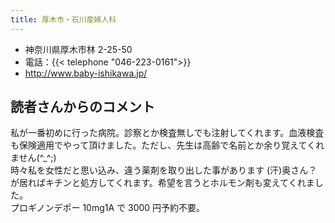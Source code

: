 ```yaml
---
title: 厚木市・石川産婦人科
---
```


- 神奈川県厚木市林 2-25-50
- 電話：{{< telephone "046-223-0161">}}
- <http://www.baby-ishikawa.jp/>

## 読者さんからのコメント

私が一番初めに行った病院。診察とか検査無しでも注射してくれます。血液検査も保険適用でやって頂けました。ただし、先生は高齢で名前とか余り覚えてくれません(^\_^;)  
時々私を女性だと思い込み、違う薬剤を取り出した事があります (汗)奥さん？が居ればキチンと処方してくれます。希望を言うとホルモン剤も変えてくれました。  
プロギノンデポー 10mg1A で 3000 円予約不要。
